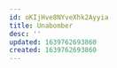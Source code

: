 ```yaml
---
id: oKIjHve8NYveXhk2Ayyia
title: Unabomber
desc: ''
updated: 1639762693860
created: 1639762693860
---
```


